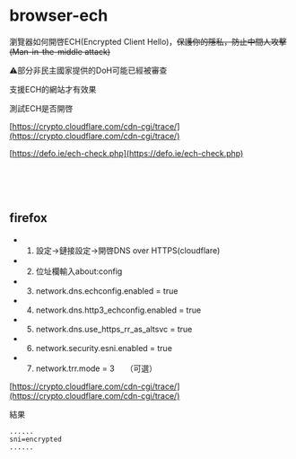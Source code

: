 # browser-ech

瀏覽器如何開啓ECH(Encrypted Client Hello)，~~保護你的隱私，防止中間人攻擊(Man-in-the-middle attack)~~

⚠️部分非民主國家提供的DoH可能已經被審查

支援ECH的網站才有效果

測試ECH是否開啓

[https://crypto.cloudflare.com/cdn-cgi/trace/](https://crypto.cloudflare.com/cdn-cgi/trace/)

[https://defo.ie/ech-check.php](https://defo.ie/ech-check.php)

<br>
<br>
<br>

## firefox

* 1. 設定->鏈接設定->開啓DNS over HTTPS(cloudflare)

* 2. 位址欄輸入about:config

* 3. network.dns.echconfig.enabled = true

* 4. network.dns.http3_echconfig.enabled = true

* 5. network.dns.use_https_rr_as_altsvc = true

* 6. network.security.esni.enabled = true

* 7. network.trr.mode = 3 &nbsp;&nbsp;&nbsp;&nbsp;（可選）

[https://crypto.cloudflare.com/cdn-cgi/trace/](https://crypto.cloudflare.com/cdn-cgi/trace/)

結果
```
......
sni=encrypted
......
```
